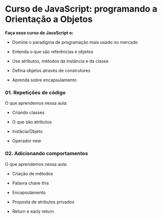 # Curso de JavaScript: programando a Orientação a Objetos

**Faça esse curso de JavaScript e:**

- Domine o paradigma de programação mais usado no mercado

- Entenda o que são referências e objetos

- Use atributos, métodos da instância e da classe

- Defina objetos através de construtores

- Aprenda sobre encapsulamento

### 01. Repetições de código 

O que aprendemos nessa aula:

- Criando classes

- O que são atributos

- Instâcia/Objeto

- Operador new 

### 02. Adicionando comportamentos

O que aprendemos nessa aula:

- Criação de métodos

- Palavra chave this

- Encapsulamento

- Proposta de atributos privados

- Return e early return